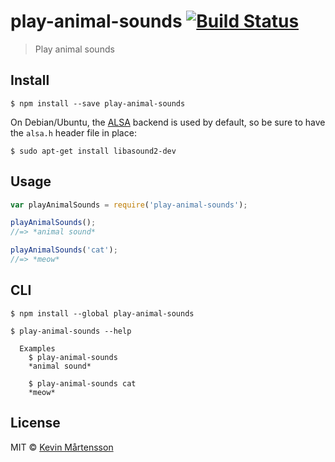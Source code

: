# play-animal-sounds [![Build Status](http://img.shields.io/travis/kevva/play-animal-sounds/master.svg?style=flat)](http://travis-ci.org/kevva/play-animal-sounds)

> Play animal sounds


## Install

```
$ npm install --save play-animal-sounds
```

On Debian/Ubuntu, the [ALSA](http://www.alsa-project.org/) backend is used by default, so be sure to have the `alsa.h` header file in place:

```
$ sudo apt-get install libasound2-dev
```


## Usage

```js
var playAnimalSounds = require('play-animal-sounds');

playAnimalSounds();
//=> *animal sound*

playAnimalSounds('cat');
//=> *meow*
```


## CLI

```
$ npm install --global play-animal-sounds
```

```
$ play-animal-sounds --help

  Examples
    $ play-animal-sounds
    *animal sound*

    $ play-animal-sounds cat
    *meow*
```


## License

MIT © [Kevin Mårtensson](https://github.com/kevva)

